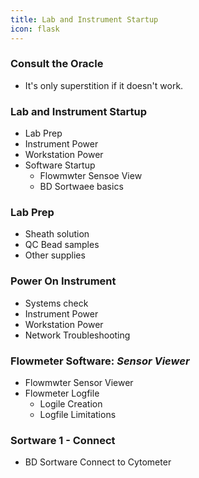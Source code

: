 ```yaml
---
title: Lab and Instrument Startup
icon: flask
---
```




### Consult the Oracle

-   It's only superstition if it doesn't work.

### Lab and Instrument Startup

-   Lab Prep
-   Instrument Power
-   Workstation Power
-   Software Startup
    -   Flowmwter Sensoe View
    -   BD Sortwaee basics 

### Lab Prep

-   Sheath solution 
-   QC Bead samples
-   Other supplies

### Power On Instrument

-   Systems check
-   Instrument Power
-   Workstation Power
-   Network Troubleshooting

### Flowmeter Software: *Sensor Viewer*

-   Flowmwter Sensor Viewer
-   Flowmeter Logfile
    -   Logile Creation
    -   Logfile Limitations 

### Sortware 1 - Connect

-   BD Sortware Connect to Cytometer


